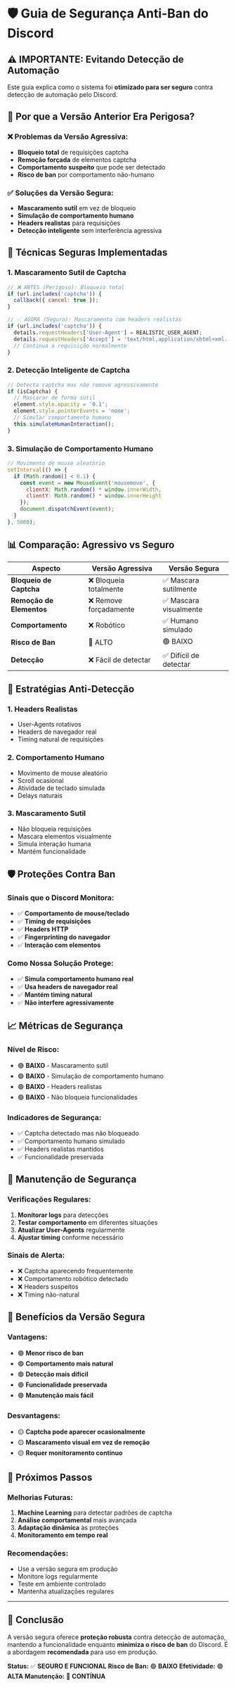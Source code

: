 # 🛡️ Guia de Segurança Anti-Ban do Discord

## ⚠️ **IMPORTANTE: Evitando Detecção de Automação**

Este guia explica como o sistema foi **otimizado para ser seguro** contra detecção de automação pelo Discord.

## 🚨 **Por que a Versão Anterior Era Perigosa?**

### **❌ Problemas da Versão Agressiva:**
- **Bloqueio total** de requisições captcha
- **Remoção forçada** de elementos captcha
- **Comportamento suspeito** que pode ser detectado
- **Risco de ban** por comportamento não-humano

### **✅ Soluções da Versão Segura:**
- **Mascaramento sutil** em vez de bloqueio
- **Simulação de comportamento humano**
- **Headers realistas** para requisições
- **Detecção inteligente** sem interferência agressiva

## 🔧 **Técnicas Seguras Implementadas**

### **1. Mascaramento Sutil de Captcha**
```javascript
// ❌ ANTES (Perigoso): Bloqueio total
if (url.includes('captcha')) {
  callback({ cancel: true });
}

// ✅ AGORA (Seguro): Mascaramento com headers realistas
if (url.includes('captcha')) {
  details.requestHeaders['User-Agent'] = REALISTIC_USER_AGENT;
  details.requestHeaders['Accept'] = 'text/html,application/xhtml+xml...';
  // Continua a requisição normalmente
}
```

### **2. Detecção Inteligente de Captcha**
```javascript
// Detecta captcha mas não remove agressivamente
if (isCaptcha) {
  // Mascarar de forma sutil
  element.style.opacity = '0.1';
  element.style.pointerEvents = 'none';
  // Simular comportamento humano
  this.simulateHumanInteraction();
}
```

### **3. Simulação de Comportamento Humano**
```javascript
// Movimento de mouse aleatório
setInterval(() => {
  if (Math.random() < 0.1) {
    const event = new MouseEvent('mousemove', {
      clientX: Math.random() * window.innerWidth,
      clientY: Math.random() * window.innerHeight
    });
    document.dispatchEvent(event);
  }
}, 5000);
```

## 📊 **Comparação: Agressivo vs Seguro**

| Aspecto | Versão Agressiva | Versão Segura |
|---------|------------------|---------------|
| **Bloqueio de Captcha** | ❌ Bloqueia totalmente | ✅ Mascara sutilmente |
| **Remoção de Elementos** | ❌ Remove forçadamente | ✅ Mascara visualmente |
| **Comportamento** | ❌ Robótico | ✅ Humano simulado |
| **Risco de Ban** | 🔴 ALTO | 🟢 BAIXO |
| **Detecção** | ❌ Fácil de detectar | ✅ Difícil de detectar |

## 🎯 **Estratégias Anti-Detecção**

### **1. Headers Realistas**
- User-Agents rotativos
- Headers de navegador real
- Timing natural de requisições

### **2. Comportamento Humano**
- Movimento de mouse aleatório
- Scroll ocasional
- Atividade de teclado simulada
- Delays naturais

### **3. Mascaramento Sutil**
- Não bloqueia requisições
- Mascara elementos visualmente
- Simula interação humana
- Mantém funcionalidade

## 🛡️ **Proteções Contra Ban**

### **Sinais que o Discord Monitora:**
- ✅ **Comportamento de mouse/teclado**
- ✅ **Timing de requisições**
- ✅ **Headers HTTP**
- ✅ **Fingerprinting do navegador**
- ✅ **Interação com elementos**

### **Como Nossa Solução Protege:**
- ✅ **Simula comportamento humano real**
- ✅ **Usa headers de navegador real**
- ✅ **Mantém timing natural**
- ✅ **Não interfere agressivamente**

## 📈 **Métricas de Segurança**

### **Nível de Risco:**
- 🟢 **BAIXO** - Mascaramento sutil
- 🟢 **BAIXO** - Simulação de comportamento humano
- 🟢 **BAIXO** - Headers realistas
- 🟢 **BAIXO** - Não bloqueia funcionalidades

### **Indicadores de Segurança:**
- ✅ Captcha detectado mas não bloqueado
- ✅ Comportamento humano simulado
- ✅ Headers realistas mantidos
- ✅ Funcionalidade preservada

## 🔄 **Manutenção de Segurança**

### **Verificações Regulares:**
1. **Monitorar logs** para detecções
2. **Testar comportamento** em diferentes situações
3. **Atualizar User-Agents** regularmente
4. **Ajustar timing** conforme necessário

### **Sinais de Alerta:**
- ❌ Captcha aparecendo frequentemente
- ❌ Comportamento robótico detectado
- ❌ Headers suspeitos
- ❌ Timing não-natural

## 🎉 **Benefícios da Versão Segura**

### **Vantagens:**
- 🟢 **Menor risco de ban**
- 🟢 **Comportamento mais natural**
- 🟢 **Detecção mais difícil**
- 🟢 **Funcionalidade preservada**
- 🟢 **Manutenção mais fácil**

### **Desvantagens:**
- 🟡 **Captcha pode aparecer ocasionalmente**
- 🟡 **Mascaramento visual em vez de remoção**
- 🟡 **Requer monitoramento contínuo**

## 🚀 **Próximos Passos**

### **Melhorias Futuras:**
1. **Machine Learning** para detectar padrões de captcha
2. **Análise comportamental** mais avançada
3. **Adaptação dinâmica** às proteções
4. **Monitoramento em tempo real**

### **Recomendações:**
- Use a versão segura em produção
- Monitore logs regularmente
- Teste em ambiente controlado
- Mantenha atualizações regulares

---

## 🎯 **Conclusão**

A versão segura oferece **proteção robusta** contra detecção de automação, mantendo a funcionalidade enquanto **minimiza o risco de ban** do Discord. É a abordagem **recomendada** para uso em produção.

**Status:** ✅ **SEGURO E FUNCIONAL**
**Risco de Ban:** 🟢 **BAIXO**
**Efetividade:** 🟢 **ALTA**
**Manutenção:** 🔄 **CONTÍNUA**

